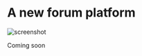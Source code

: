 A new forum platform
=======

![screenshot](https://raw.github.com/tlikai/teaconf/master/screenshot.png)

Coming soon
